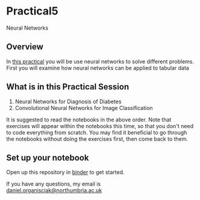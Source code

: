 # Practical5

Neural Networks

## Overview
In [this practical](https://github.com/KF5012-AI2020/Practical5) you will be use neural networks to solve different problems. First you will examine how neural networks can be applied to tabular data

## What is in this Practical Session
1. Neural Networks for Diagnosis of Diabetes
2. Convolutional Neural Networks for Image Classification

It is suggested to read the notebooks in the above order. Note that exercises will appear within the notebooks this time, so that you don't need to code everything from scratch. You may find it beneficial to go through the notebooks without doing the exercises first, then come back to them.

## Set up your notebook
Open up this repository in [binder]() to get started.

If you have any questions, my email is daniel.organisciak@northumbria.ac.uk
